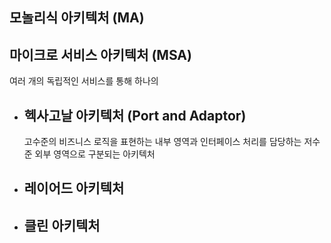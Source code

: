 ## 모놀리식 아키텍처 (MA)

## 마이크로 서비스 아키텍처 (MSA)

여러 개의 독립적인 서비스를 통해 하나의

- ## 헥사고날 아키텍처 (Port and Adaptor)
  고수준의 비즈니스 로직을 표현하는 내부 영역과 인터페이스 처리를 담당하는 저수준 외부 영역으로 구분되는 아키텍처
- ## 레이어드 아키텍처
- ## 클린 아키텍처
